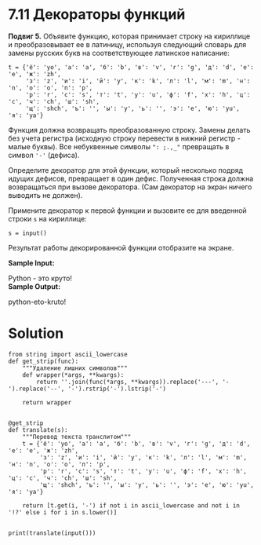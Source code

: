 # 7.11 Декораторы функций

**Подвиг 5.** Объявите функцию, которая принимает
строку на кириллице и преобразовывает ее в латиницу,
используя следующий словарь для замены русских букв
на соответствующее латинское написание:
```
t = {'ё': 'yo', 'а': 'a', 'б': 'b', 'в': 'v', 'г': 'g', 'д': 'd', 'е': 'e', 'ж': 'zh',
     'з': 'z', 'и': 'i', 'й': 'y', 'к': 'k', 'л': 'l', 'м': 'm', 'н': 'n', 'о': 'o', 'п': 'p',
     'р': 'r', 'с': 's', 'т': 't', 'у': 'u', 'ф': 'f', 'х': 'h', 'ц': 'c', 'ч': 'ch', 'ш': 'sh',
     'щ': 'shch', 'ъ': '', 'ы': 'y', 'ь': '', 'э': 'e', 'ю': 'yu', 'я': 'ya'}
```
Функция должна возвращать преобразованную строку.
Замены делать без учета регистра (исходную строку 
перевести в нижний регистр - малые буквы). Все 
небуквенные символы `": ;.,_"` превращать в символ `'-'` (дефиса).

Определите декоратор для этой функции, который несколько 
подряд идущих дефисов, превращает в один дефис.
Полученная строка должна возвращаться при вызове 
декоратора. (Сам декоратор на экран ничего выводить не должен).

Примените декоратор к первой функции и 
вызовите ее для введенной строки `s` на кириллице:

`s = input()`

Результат работы декорированной функции отобразите на экране.

**Sample Input:**

Python - это круто!\
**Sample Output:**

python-eto-kruto!

# Solution

```
from string import ascii_lowercase
def get_strip(func):
    """Удаление лишних символов"""
    def wrapper(*args, **kwargs):
        return ''.join(func(*args, **kwargs)).replace('---', '-').replace('--', '-').rstrip('-').lstrip('-')
        
    return wrapper


@get_strip
def translate(s):
    """Перевод текста транслитом"""
    t = {'ё': 'yo', 'а': 'a', 'б': 'b', 'в': 'v', 'г': 'g', 'д': 'd', 'е': 'e', 'ж': 'zh',
         'з': 'z', 'и': 'i', 'й': 'y', 'к': 'k', 'л': 'l', 'м': 'm', 'н': 'n', 'о': 'o', 'п': 'p',
         'р': 'r', 'с': 's', 'т': 't', 'у': 'u', 'ф': 'f', 'х': 'h', 'ц': 'c', 'ч': 'ch', 'ш': 'sh',
         'щ': 'shch', 'ъ': '', 'ы': 'y', 'ь': '', 'э': 'e', 'ю': 'yu', 'я': 'ya'}

    return [t.get(i, '-') if not i in ascii_lowercase and not i in '!?' else i for i in s.lower()]


print(translate(input()))
```
